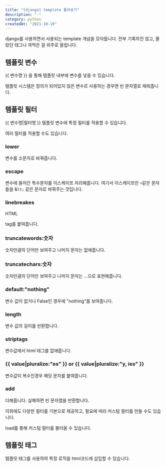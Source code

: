 ```yaml
---
title: "[django] template 톺아보기"
description: "-"
category: python
createdAt: "2021-10-19"
---
```


django를 사용하면서 사용되는 template 개념을 모아둡니다. 전부 기록하진 않고, 몰랐던 태그나 까먹은 걸 위주로 올립니다.

## 템플릿 변수

{{ 변수명 }} 을 통해 템플릿 내부에 변수를 넣을 수 있습니다.

템플릿 시스템은 정의가 되어있지 않은 변수르 사용하는 경우엔 빈 문자열로 채워줍니다.

## 템플릿 필터

{{ 변수명|필터명 }} 템플릿 변수에 특정 필터를 적용할 수 있습니다.

여러 필터를 적용할 수도 있습니다.

### lower

변수를 소문자로 바꿔즙니다.

### escape

변수에 들어간 특수문자를 이스케이프 처리해줍니다. 여기서 이스케이프란 `<`같은 문자들을 &`lt;` 같은 문자로 바꿔주는 것입니다.

### linebreakes

HTML <p> tag를 붙여줍니다.

### truncatewords:숫자

숫자만큼의 단어만 보여주고 나머지 문자는 없애줍니다.

### truncatechars:숫자

숫자만큼의 단어만 보여주고 나머지 문자는 ...으로 표현해줍니다.

### default:"nothing"

변수 값이 없거나 False인 경우에 "nothing"를 보여줍니다.

### length

변수 값의 길이를 반환합니다.

### striptags

변수값에서 html 태그를 없애줍니다.

### {{ value|pluralize:"es" }} or {{ value|pluralize:"y, ies" }}

변수값이 복수인경우 해당 문자를 붙여줍니다.

### add

더해줍니다. 실패하면 빈 문자열을 반환합니다.

이외에도 다양한 필터를 기본으로 제공하고, 필요에 따라 커스텀 필터를 만들 수도 있습니다.

load를 통해 커스텀 필터를 불러올 수 있습니다.

## 템플릿 태그

템플릿 태그를 사용하여 특정 로직을 html코드에 삽입할 수 있습니다.
